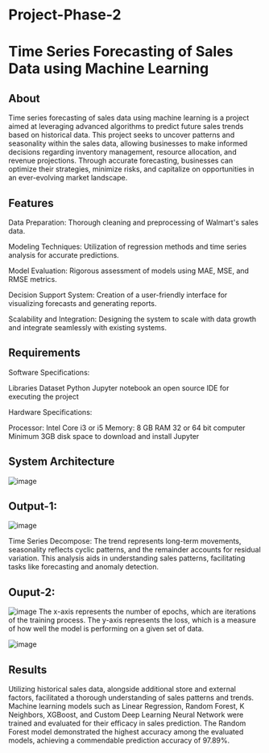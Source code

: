 # Project-Phase-2
# Time Series Forecasting of Sales Data using Machine Learning

## About
Time series forecasting of sales data using machine learning is a project aimed at leveraging advanced algorithms to predict future sales trends based on historical data. This project seeks to uncover patterns and seasonality within the sales data, allowing businesses to make informed decisions regarding inventory management, resource allocation, and revenue projections. Through accurate forecasting, businesses can optimize their strategies, minimize risks, and capitalize on opportunities in an ever-evolving market landscape.

## Features
Data Preparation: Thorough cleaning and preprocessing of Walmart's sales data.

Modeling Techniques: Utilization of regression methods and time series analysis for accurate predictions.

Model Evaluation: Rigorous assessment of models using MAE, MSE, and RMSE metrics.

Decision Support System: Creation of a user-friendly interface for visualizing forecasts and generating reports.

Scalability and Integration: Designing the system to scale with data growth and integrate seamlessly with existing systems.

## Requirements
Software Specifications:

Libraries
Dataset
Python 
Jupyter notebook an open source IDE for executing the project

Hardware Specifications:

Processor: Intel Core i3 or i5
Memory: 8 GB RAM
32 or 64 bit computer
Minimum 3GB disk space to download and install Jupyter

## System Architecture
![image](https://github.com/Rajasree-321/Project-Phase-2/assets/96918911/c6a31bef-3466-4d23-99f5-7844ba2d2042)

## Output-1:
![image](https://github.com/Rajasree-321/Project-Phase-2/assets/96918911/91b6afd0-7ac2-40b4-b416-7e273ed9a39b)

Time Series Decompose:
The trend represents long-term movements, seasonality reflects cyclic patterns, and the remainder accounts for residual variation. 
This analysis aids in understanding sales patterns, facilitating tasks like forecasting and anomaly detection.

## Ouput-2:
![image](https://github.com/Rajasree-321/Project-Phase-2/assets/96918911/d012f13a-d822-405a-92e2-660267efa66f)
The x-axis represents the number of epochs, which are iterations of the training process. The y-axis represents the loss, which is a measure of how well the model is performing on a given set of data.

![image](https://github.com/Rajasree-321/Project-Phase-2/assets/96918911/982adf66-df8a-40e7-938b-81734b616e9e)

## Results 
Utilizing historical sales data, alongside additional store and external factors, facilitated a thorough understanding of sales patterns and trends.
Machine learning models such as Linear Regression, Random Forest, K Neighbors, XGBoost, and Custom Deep Learning Neural Network were trained and evaluated for their efficacy in sales prediction.
The Random Forest model demonstrated the highest accuracy among the evaluated models, achieving a commendable prediction accuracy of 97.89%.
















